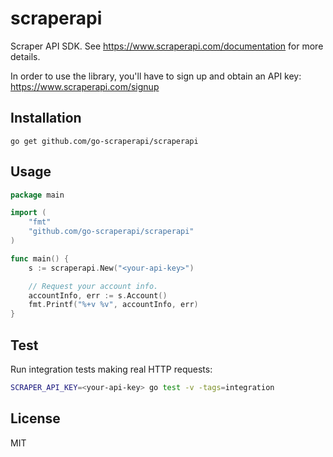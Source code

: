 # scraperapi

Scraper API SDK. See https://www.scraperapi.com/documentation for more details.

In order to use the library, you'll have to sign up and obtain an API key:
https://www.scraperapi.com/signup

## Installation

`go get github.com/go-scraperapi/scraperapi`

## Usage

```go
package main

import (
	"fmt"
	"github.com/go-scraperapi/scraperapi"
)

func main() {
	s := scraperapi.New("<your-api-key>")

	// Request your account info.
	accountInfo, err := s.Account()
	fmt.Printf("%+v %v", accountInfo, err)
}
``` 

## Test

Run integration tests making real HTTP requests:

```bash
SCRAPER_API_KEY=<your-api-key> go test -v -tags=integration
```

## License

MIT
